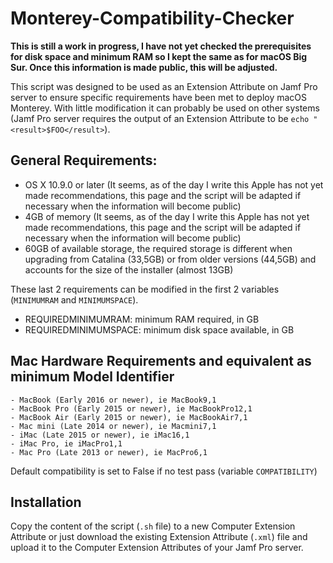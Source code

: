 # Monterey-Compatibility-Checker

**This is still a work in progress, I have not yet checked the prerequisites for disk space and minimum RAM so I kept the same as for macOS Big Sur. Once this information is made public, this will be adjusted.**

This script was designed to be used as an Extension Attribute on Jamf Pro server to ensure specific requirements have been met to deploy macOS Monterey. With little modification it can probably be used on other systems (Jamf Pro server requires the output of an Extension Attribute to be `echo "<result>$FOO</result>`).

## General Requirements:
  - OS X 10.9.0 or later (It seems, as of the day I write this Apple has not yet made recommendations, this page and the script will be adapted if necessary when the information will become public)
  - 4GB of memory (It seems, as of the day I write this Apple has not yet made recommendations, this page and the script will be adapted if necessary when the information will become public)
  - 60GB of available storage, the required storage is different when upgrading from Catalina (33,5GB) or from older versions (44,5GB) and accounts for the size of the installer (almost 13GB)

These last 2 requirements can be modified in the first 2 variables (`MINIMUMRAM` and `MINIMUMSPACE`).
  - REQUIREDMINIMUMRAM: minimum RAM required, in GB
  - REQUIREDMINIMUMSPACE: minimum disk space available, in GB
 

## Mac Hardware Requirements and equivalent as minimum Model Identifier
 	- MacBook (Early 2016 or newer), ie MacBook9,1
 	- MacBook Pro (Early 2015 or newer), ie MacBookPro12,1
 	- MacBook Air (Early 2015 or newer), ie MacBookAir7,1
 	- Mac mini (Late 2014 or newer), ie Macmini7,1
 	- iMac (Late 2015 or newer), ie iMac16,1
 	- iMac Pro, ie iMacPro1,1
 	- Mac Pro (Late 2013 or newer), ie MacPro6,1

Default compatibility is set to False if no test pass (variable `COMPATIBILITY`)

## Installation

Copy the content of the script (`.sh` file) to a new Computer Extension Attribute or just download the existing Extension Attribute (`.xml`) file and upload it to the Computer Extension Attributes of your Jamf Pro server.
